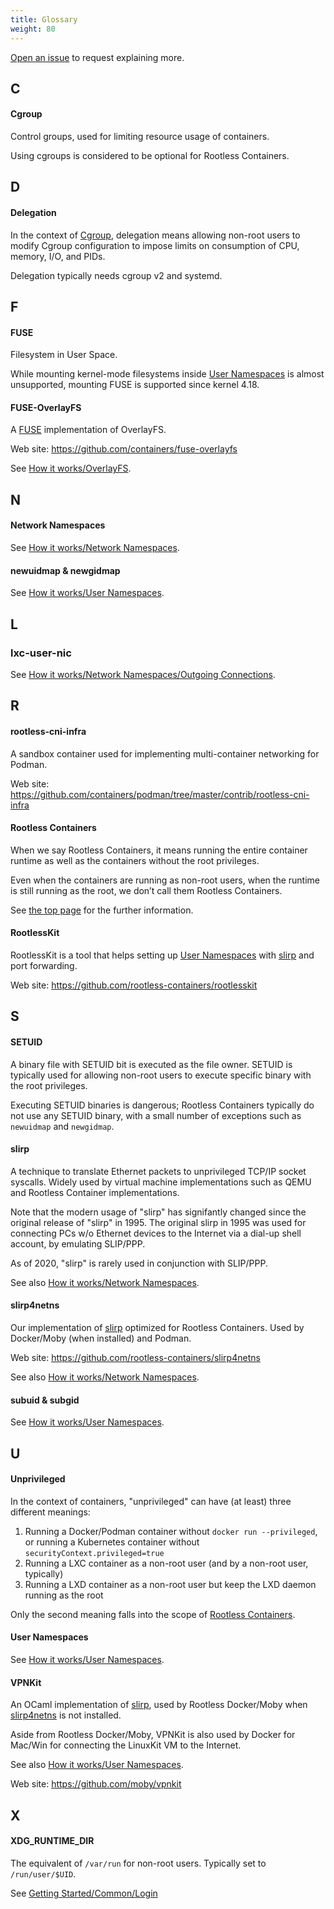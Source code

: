 ```yaml
---
title: Glossary
weight: 80
---
```


[Open an issue](https://github.com/rootless-containers/rootlesscontaine.rs/issues) to request explaining more.

## C
#### Cgroup
Control groups, used for limiting resource usage of containers.

Using cgroups is considered to be optional for Rootless Containers.

## D
#### Delegation
In the context of [Cgroup](#cgroup), delegation means allowing non-root users to modify Cgroup configuration to impose
limits on consumption of CPU, memory, I/O, and PIDs.

Delegation typically needs cgroup v2 and systemd.

## F
#### FUSE
Filesystem in User Space.

While mounting kernel-mode filesystems inside [User Namespaces](#user-namespaces) is almost unsupported,
mounting FUSE is supported since kernel 4.18.

#### FUSE-OverlayFS
A [FUSE](#fuse) implementation of OverlayFS.

Web site: https://github.com/containers/fuse-overlayfs

See [How it works/OverlayFS](../how-it-works/overlayfs/).

## N
#### Network Namespaces
See [How it works/Network Namespaces](../how-it-works/netns/).

#### newuidmap & newgidmap
See [How it works/User Namespaces](../how-it-works/userns/).

## L
### lxc-user-nic
See [How it works/Network Namespaces/Outgoing Connections](../how-it-works/netns/outgoing).

## R
#### rootless-cni-infra
A sandbox container used for implementing multi-container networking for Podman.

Web site: https://github.com/containers/podman/tree/master/contrib/rootless-cni-infra

#### Rootless Containers
When we say Rootless Containers, it means running the entire container runtime as well as the containers without the root privileges.

Even when the containers are running as non-root users, when the runtime is still running as the root, we don’t call them Rootless Containers.

See [the top page](/) for the further information.

#### RootlessKit
RootlessKit is a tool that helps setting up [User Namespaces](#user-namespaces) with [slirp](#slirp) and port forwarding.

Web site: https://github.com/rootless-containers/rootlesskit

## S
#### SETUID

A binary file with SETUID bit is executed as the file owner.
SETUID is typically used for allowing non-root users to execute specific binary with the root privileges.

Executing SETUID binaries is dangerous; Rootless Containers typically do not use any SETUID binary,
with a small number of exceptions such as `newuidmap` and `newgidmap`.

#### slirp
A technique to translate Ethernet packets to unprivileged TCP/IP socket syscalls.
Widely used by virtual machine implementations such as QEMU and Rootless Container implementations.

Note that the modern usage of "slirp" has signifantly changed since the original release of "slirp" in 1995.
The original slirp in 1995 was used for connecting PCs w/o Ethernet devices to the Internet via a dial-up shell account,
by emulating SLIP/PPP.

As of 2020, "slirp" is rarely used in conjunction with SLIP/PPP.

See also [How it works/Network Namespaces](../how-it-works/netns/).

#### slirp4netns
Our implementation of [slirp](#slirp) optimized for Rootless Containers.
Used by Docker/Moby (when installed) and Podman.

Web site: https://github.com/rootless-containers/slirp4netns

See also [How it works/Network Namespaces](../how-it-works/netns/).

#### subuid & subgid
See [How it works/User Namespaces](../how-it-works/userns/).

## U
#### Unprivileged
In the context of containers, "unprivileged" can have (at least) three different meanings:
1. Running a Docker/Podman container without `docker run --privileged`, or running a Kubernetes container without `securityContext.privileged=true`
2. Running a LXC container as a non-root user (and by a non-root user, typically)
3. Running a LXD container as a non-root user but keep the LXD daemon running as the root

Only the second meaning falls into the scope of [Rootless Containers](#rootless-containers).

#### User Namespaces
See [How it works/User Namespaces](../how-it-works/userns/).

#### VPNKit
An OCaml implementation of [slirp](#slirp), used by Rootless Docker/Moby when [slirp4netns](#slirp4netns) is not installed.

Aside from Rootless Docker/Moby, VPNKit is also used by Docker for Mac/Win for connecting the LinuxKit VM to the Internet.

See also [How it works/User Namespaces](../how-it-works/userns/).

Web site: https://github.com/moby/vpnkit

## X
#### XDG\_RUNTIME\_DIR
The equivalent of `/var/run` for non-root users.
Typically set to `/run/user/$UID`.

See [Getting Started/Common/Login](/getting-started/common/login/)
